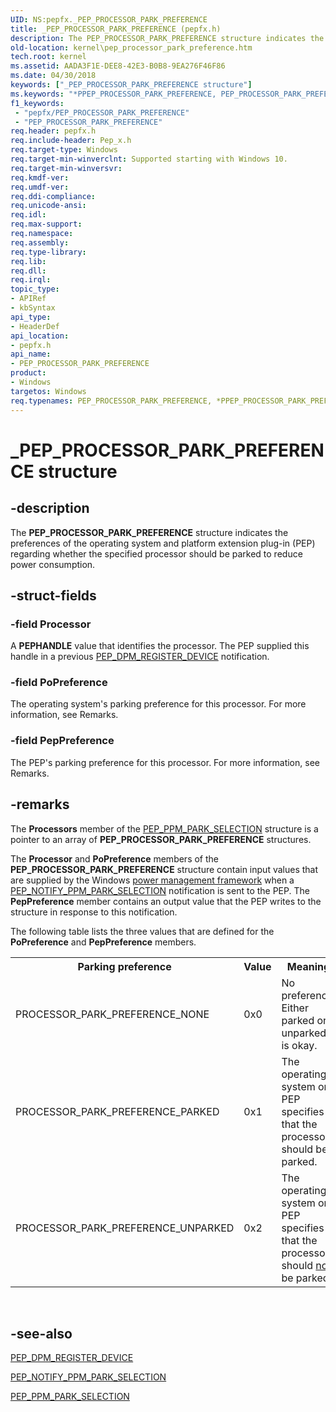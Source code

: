 ```yaml
---
UID: NS:pepfx._PEP_PROCESSOR_PARK_PREFERENCE
title: _PEP_PROCESSOR_PARK_PREFERENCE (pepfx.h)
description: The PEP_PROCESSOR_PARK_PREFERENCE structure indicates the preferences of the operating system and platform extension plug-in (PEP) regarding whether the specified processor should be parked to reduce power consumption.
old-location: kernel\pep_processor_park_preference.htm
tech.root: kernel
ms.assetid: AADA3F1E-DEE8-42E3-B0B8-9EA276F46F86
ms.date: 04/30/2018
keywords: ["_PEP_PROCESSOR_PARK_PREFERENCE structure"]
ms.keywords: "*PPEP_PROCESSOR_PARK_PREFERENCE, PEP_PROCESSOR_PARK_PREFERENCE, PEP_PROCESSOR_PARK_PREFERENCE structure [Kernel-Mode Driver Architecture], PPEP_PROCESSOR_PARK_PREFERENCE, PPEP_PROCESSOR_PARK_PREFERENCE structure pointer [Kernel-Mode Driver Architecture], _PEP_PROCESSOR_PARK_PREFERENCE, kernel.pep_processor_park_preference, pepfx/PEP_PROCESSOR_PARK_PREFERENCE, pepfx/PPEP_PROCESSOR_PARK_PREFERENCE"
f1_keywords:
 - "pepfx/PEP_PROCESSOR_PARK_PREFERENCE"
 - "PEP_PROCESSOR_PARK_PREFERENCE"
req.header: pepfx.h
req.include-header: Pep_x.h
req.target-type: Windows
req.target-min-winverclnt: Supported starting with Windows 10.
req.target-min-winversvr: 
req.kmdf-ver: 
req.umdf-ver: 
req.ddi-compliance: 
req.unicode-ansi: 
req.idl: 
req.max-support: 
req.namespace: 
req.assembly: 
req.type-library: 
req.lib: 
req.dll: 
req.irql: 
topic_type:
- APIRef
- kbSyntax
api_type:
- HeaderDef
api_location:
- pepfx.h
api_name:
- PEP_PROCESSOR_PARK_PREFERENCE
product:
- Windows
targetos: Windows
req.typenames: PEP_PROCESSOR_PARK_PREFERENCE, *PPEP_PROCESSOR_PARK_PREFERENCE
---
```


# _PEP_PROCESSOR_PARK_PREFERENCE structure


## -description


The <b>PEP_PROCESSOR_PARK_PREFERENCE</b> structure indicates the preferences of the operating system and platform extension plug-in (PEP) regarding whether the specified processor should be parked to reduce power consumption.


## -struct-fields




### -field Processor

A <b>PEPHANDLE</b> value that identifies the processor. The PEP supplied this handle in a previous <a href="https://docs.microsoft.com/windows-hardware/drivers/ddi/pepfx/ns-pepfx-_pep_register_crashdump_device">PEP_DPM_REGISTER_DEVICE</a> notification.


### -field PoPreference

The operating system's parking preference for this processor. For more information, see Remarks.


### -field PepPreference

The PEP's parking preference for this processor. For more information, see Remarks.


## -remarks



The <b>Processors</b> member of the <a href="https://docs.microsoft.com/windows-hardware/drivers/ddi/pepfx/ns-pepfx-_pep_ppm_park_selection">PEP_PPM_PARK_SELECTION</a> structure is a pointer to an array of <b>PEP_PROCESSOR_PARK_PREFERENCE</b> structures.

The <b>Processor</b> and <b>PoPreference</b> members of the <b>PEP_PROCESSOR_PARK_PREFERENCE</b> structure contain input values that are supplied by the Windows <a href="https://docs.microsoft.com/windows-hardware/drivers/ddi/index">power management framework</a> when a <a href="https://docs.microsoft.com/windows-hardware/drivers/ddi/pepfx/ns-pepfx-_pep_ppm_park_selection">PEP_NOTIFY_PPM_PARK_SELECTION</a> notification is sent to the PEP. The <b>PepPreference</b> member contains an output value that the PEP writes to the structure in response to this notification.

The following table lists the three values that are defined for the <b>PoPreference</b> and <b>PepPreference</b> members.

<table>
<tr>
<th>Parking preference</th>
<th>Value</th>
<th>Meaning</th>
</tr>
<tr>
<td>PROCESSOR_PARK_PREFERENCE_NONE</td>
<td>0x0</td>
<td>No preference. Either parked or unparked is okay.</td>
</tr>
<tr>
<td>PROCESSOR_PARK_PREFERENCE_PARKED</td>
<td>0x1</td>
<td>The operating system or PEP specifies that the processor should be parked.</td>
</tr>
<tr>
<td>PROCESSOR_PARK_PREFERENCE_UNPARKED</td>
<td>0x2</td>
<td>The operating system or PEP specifies that the processor should <u>not</u> be parked.</td>
</tr>
</table>
 




## -see-also




<a href="https://docs.microsoft.com/windows-hardware/drivers/ddi/pepfx/ns-pepfx-_pep_register_crashdump_device">PEP_DPM_REGISTER_DEVICE</a>



<a href="https://docs.microsoft.com/windows-hardware/drivers/ddi/pepfx/ns-pepfx-_pep_ppm_park_selection">PEP_NOTIFY_PPM_PARK_SELECTION</a>



<a href="https://docs.microsoft.com/windows-hardware/drivers/ddi/pepfx/ns-pepfx-_pep_ppm_park_selection">PEP_PPM_PARK_SELECTION</a>
 

 

